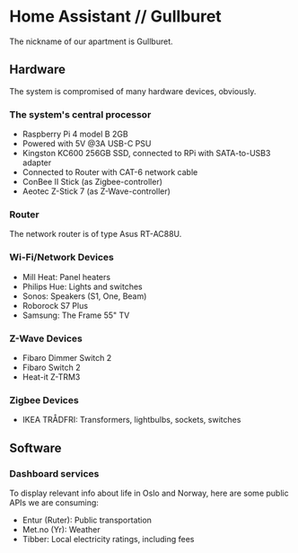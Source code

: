 # Home Assistant // Gullburet

The nickname of our apartment is Gullburet.

## Hardware

The system is compromised of many hardware devices, obviously. 

### The system's central processor
- Raspberry Pi 4 model B 2GB
- Powered with 5V @3A USB-C PSU
- Kingston KC600 256GB SSD, connected to RPi with SATA-to-USB3 adapter
- Connected to Router with CAT-6 network cable
- ConBee II Stick (as Zigbee-controller)
- Aeotec Z-Stick 7 (as Z-Wave-controller)

### Router
The network router is of type Asus RT-AC88U.

### Wi-Fi/Network Devices
- Mill Heat: Panel heaters
- Philips Hue: Lights and switches
- Sonos: Speakers (S1, One, Beam)
- Roborock S7 Plus
- Samsung: The Frame 55" TV

### Z-Wave Devices
- Fibaro Dimmer Switch 2
- Fibaro Switch 2
- Heat-it Z-TRM3

### Zigbee Devices
- IKEA TRÅDFRI: Transformers, lightbulbs, sockets, switches

## Software 

### Dashboard services
To display relevant info about life in Oslo and Norway, here are some public APIs we are consuming:
- Entur (Ruter): Public transportation
- Met.no (Yr): Weather
- Tibber: Local electricity ratings, including fees